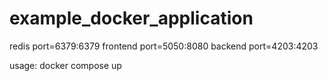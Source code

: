 # example_docker_application
redis port=6379:6379
frontend port=5050:8080 
backend port=4203:4203

usage: docker compose up
